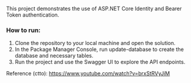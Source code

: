 This project demonstrates the use of ASP.NET Core Identity and Bearer Token authentication.

### How to run:

1. Clone the repository to your local machine and open the solution.
2. In the Package Manager Console, run update-database to create the database and necessary tables.
3. Run the project and use the Swagger UI to explore the API endpoints.

Reference (ctto): https://www.youtube.com/watch?v=brxStRVyJiM
